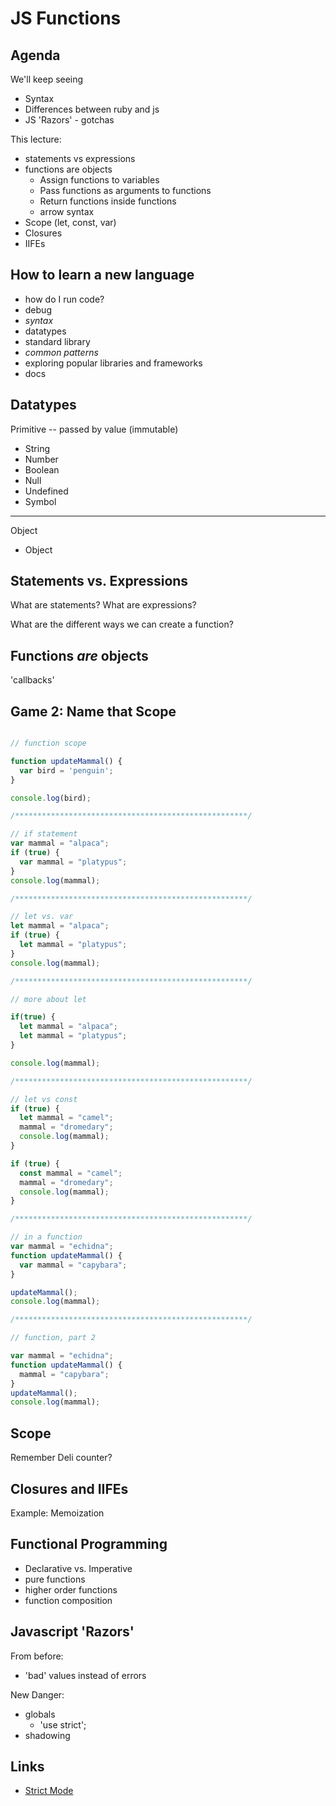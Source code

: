 # JS Functions
## Agenda
We'll keep seeing
- Syntax
- Differences between ruby and js
- JS 'Razors' - gotchas

This lecture:
- statements vs expressions
- functions are objects
  - Assign functions to variables
  - Pass functions as arguments to functions
  - Return functions inside functions
  - arrow syntax
- Scope (let, const, var)
- Closures
- IIFEs

## How to learn a new language
- how do I run code?
- debug
- *syntax*
- datatypes
- standard library
- *common patterns*
- exploring popular libraries and frameworks
- docs

## Datatypes

Primitive -- passed by value (immutable)
- String
- Number
- Boolean
- Null
- Undefined
- Symbol

----

Object
- Object

## Statements vs. Expressions

What are statements?
What are expressions?

What are the different ways we can create a function?

## Functions _are_ objects

'callbacks'

## Game 2: Name that Scope

```js

// function scope

function updateMammal() {
  var bird = 'penguin';
}

console.log(bird);

/****************************************************/

// if statement
var mammal = "alpaca";
if (true) {
  var mammal = "platypus";
}
console.log(mammal);

/****************************************************/

// let vs. var
let mammal = "alpaca";
if (true) {
  let mammal = "platypus";
}
console.log(mammal);

/****************************************************/

// more about let

if(true) {
  let mammal = "alpaca";
  let mammal = "platypus";
}

console.log(mammal);

/****************************************************/

// let vs const
if (true) {
  let mammal = "camel";
  mammal = "dromedary";
  console.log(mammal);
}

if (true) {
  const mammal = "camel";
  mammal = "dromedary";
  console.log(mammal);
}

/****************************************************/

// in a function
var mammal = "echidna";
function updateMammal() {
  var mammal = "capybara";
}

updateMammal();
console.log(mammal);

/****************************************************/

// function, part 2

var mammal = "echidna";
function updateMammal() {
  mammal = "capybara";
}
updateMammal();
console.log(mammal);
```



## Scope

Remember Deli counter?

## Closures and IIFEs

Example: Memoization

## Functional Programming

- Declarative vs. Imperative
- pure functions
- higher order functions
- function composition

## Javascript 'Razors'

From before:
- 'bad' values instead of errors

New Danger:
- globals
  - 'use strict';
- shadowing

## Links

- [Strict Mode](https://developer.mozilla.org/en-US/docs/Web/JavaScript/Reference/Strict_mode)
